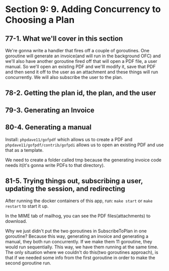 # Section 9: 9. Adding Concurrency to Choosing a Plan

## 77-1. What we'll cover in this section
We're gonna write a handler that fires off a couple of goroutines. One goroutine will generate an invoice(and will run in the background OFC) and we'll
also have another goroutine fired off that will open a PDF file, a user manual. So we'll open an existing PDF and we'lll modify it, save that PDF and then
send it off to the user as an attachment and these things will run concurrently. We will also subscribe the user to the plan.

## 78-2. Getting the plan id, the plan, and the user
## 79-3. Generating an Invoice
## 80-4. Generating a manual
Install: `phpdave11/gofpdf` which allows us to create a PDF and `phpdave11/gofpdf/contrib/gofpdi` allows us to open an existing PDF and use that as a template.

We need to create a folder called tmp because the generating invoice code needs it(it's gonna write PDFs to that directory).

## 81-5. Trying things out, subscribing a user, updating  the session, and redirecting
 After running the docker containers of this app, run: `make start` or `make restart` to start it up.
 
In the MIME tab of mailhog, you can see the PDF files(attachments) to download.

Why we just didn't put the two goroutines in SubscribeToPlan in one goroutine?
Because this way, generating an invoice and generating a manual, they both run concurrently. If we make them 11 goroutine, they would run sequentially. This way,
we have them running at the same time. The only situation where we couldn't do this(two goroutines approach), is that if we needed some info from the first
goroutine in order to make the second goroutine run.